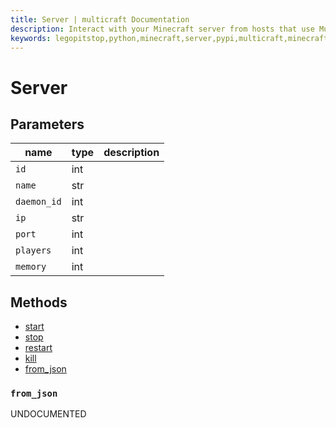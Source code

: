 ```yaml
---
title: Server | multicraft Documentation
description: Interact with your Minecraft server from hosts that use Multicraft using Python
keywords: legopitstop,python,minecraft,server,pypi,multicraft,minecraftserver,pythonpackage
---
```


# Server

## Parameters

| name        | type | description |
| ----------- | ---- | ----------- |
| `id`        | int  |             |
| `name`      | str  |             |
| `daemon_id` | int  |             |
| `ip`        | str  |             |
| `port`      | int  |             |
| `players`   | int  |             |
| `memory`    | int  |             |

## Methods

- [start](./MulticraftAPI#start-server)
- [stop](./MulticraftAPI#stop-server)
- [restart](./MulticraftAPI#restart-server)
- [kill](./MulticraftAPI#kill-server)
- [from_json](#from_json)

### `from_json`

UNDOCUMENTED
